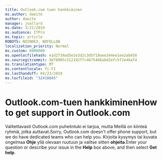 ```yaml
---
title: Outlook.com tuen hankkiminen
ms.author: daeite
author: daeite
manager: joallard
ms.date: 3/21/2019
ms.audience: ITPro
ms.topic: article
ROBOTS: NOINDEX, NOFOLLOW
localization_priority: Normal
ms.custom: 8000080
ms.openlocfilehash: e1d2739ad5e1e3d2c3d5f19aee344ee1ee2ab458
ms.sourcegitcommit: 9d78905c512192ffc4675468abd2efc5f2e4baf4
ms.translationtype: MT
ms.contentlocale: fi-FI
ms.lasthandoff: 04/23/2019
ms.locfileid: "32418845"
---
```

# <a name="how-to-get-support-in-outlookcom"></a><span data-ttu-id="84a2d-102">Outlook.com-tuen hankkiminen</span><span class="sxs-lookup"><span data-stu-id="84a2d-102">How to get support in Outlook.com</span></span>

<span data-ttu-id="84a2d-103">Valitettavasti Outlook.com puhelintuki ei tarjoa, mutta Meillä on kiinteä ryhmiä, jotka auttavat.</span><span class="sxs-lookup"><span data-stu-id="84a2d-103">Sorry, Outlook.com doesn't offer phone support, but we do have dedicated teams who can help you.</span></span>
<span data-ttu-id="84a2d-104">Kirjoita kysymys tai kuvata ongelmaa **Ohje** yllä olevaan ruutuun ja valitse sitten **ohjeita**.</span><span class="sxs-lookup"><span data-stu-id="84a2d-104">Enter your question or describe your issue in the **Help** box above, and then select **Get help**.</span></span>


